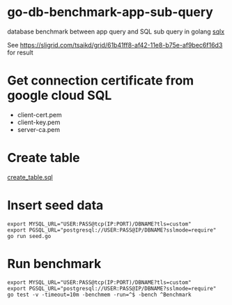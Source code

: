 # go-db-benchmark-app-sub-query
database benchmark between app query and SQL sub query in golang [sqlx](https://github.com/jmoiron/sqlx)

See https://sligrid.com/tsaikd/grid/61b41ff8-af42-11e8-b75e-af9bec6f16d3 for result

# Get connection certificate from google cloud SQL

* client-cert.pem
* client-key.pem
* server-ca.pem

# Create table

[create_table.sql](create_table.sql)

# Insert seed data

```
export MYSQL_URL="USER:PASS@tcp(IP:PORT)/DBNAME?tls=custom"
export PGSQL_URL="postgresql://USER:PASS@IP/DBNAME?sslmode=require"
go run seed.go
```

# Run benchmark

```
export MYSQL_URL="USER:PASS@tcp(IP:PORT)/DBNAME?tls=custom"
export PGSQL_URL="postgresql://USER:PASS@IP/DBNAME?sslmode=require"
go test -v -timeout=10m -benchmem -run=^$ -bench ^Benchmark
```
